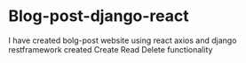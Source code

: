 # Blog-post-django-react
I have created bolg-post website using react axios and django restframework
created Create Read Delete functionality
